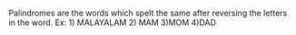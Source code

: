 Palindromes are the words which spelt the same after reversing the letters in the word.
Ex: 1) MALAYALAM
    2) MAM
    3)MOM
    4)DAD
